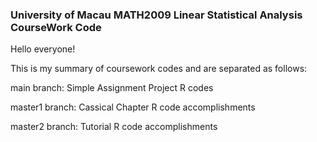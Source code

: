 ### University of Macau MATH2009 Linear Statistical Analysis CourseWork Code

Hello everyone!

This is my summary of coursework codes and are separated as follows:

main branch: Simple Assignment Project R codes

master1 branch: Cassical Chapter R code accomplishments

master2 branch: Tutorial R code accomplishments

